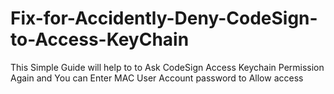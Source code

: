 # Fix-for-Accidently-Deny-CodeSign-to-Access-KeyChain
This Simple Guide will help to to Ask CodeSign Access Keychain Permission Again and You can Enter MAC User Account password to Allow access
